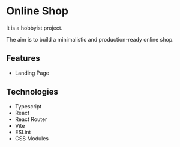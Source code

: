 # Online Shop

It is a hobbyist project.

The aim is to build a minimalistic and production-ready online shop.

## Features
- Landing Page

## Technologies
- Typescript
- React
- React Router
- Vite
- ESLint
- CSS Modules
